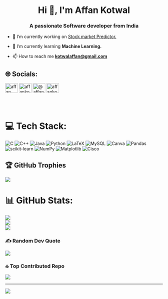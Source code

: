 <h1 align="center">Hi 👋, I'm Affan Kotwal</h1>
<h3 align="center">A passionate Software developer from India</h3>

- 🔭 I’m currently working on [Stock market Predictor.](https://github.com/Phantom2101/Stock-price-prediction.git)

- 🌱 I’m currently learning **Machine Learning.**

- 📫 How to reach me **kotwalaffan@gmail.com**

## 🌐 Socials:
<p align="left">
<a href="https://www.linkedin.com/in/affan-kotwal-85276331b/" target="blank"><img align="center" src="https://raw.githubusercontent.com/rahuldkjain/github-profile-readme-generator/master/src/images/icons/Social/linked-in-alt.svg" alt="affan kotwal" height="30" width="40" /></a>
<a href="https://instagram.com/affankotwal_03" target="blank"><img align="center" src="https://raw.githubusercontent.com/rahuldkjain/github-profile-readme-generator/master/src/images/icons/Social/instagram.svg" alt="affankotwal_03" height="30" width="40" /></a>
<a href="https://www.hackerrank.com/@affankotwal" target="blank"><img align="center" src="https://raw.githubusercontent.com/rahuldkjain/github-profile-readme-generator/master/src/images/icons/Social/hackerrank.svg" alt="@affankotwal" height="30" width="40" /></a>
<a href="https://www.leetcode.com/affankotwal" target="blank"><img align="center" src="https://raw.githubusercontent.com/rahuldkjain/github-profile-readme-generator/master/src/images/icons/Social/leet-code.svg" alt="affankotwal" height="30" width="40" /></a>
</p>
<br><br>

# 💻 Tech Stack:
![C](https://img.shields.io/badge/c-%2300599C.svg?style=for-the-badge&logo=c&logoColor=white) ![C++](https://img.shields.io/badge/c++-%2300599C.svg?style=for-the-badge&logo=c%2B%2B&logoColor=white) ![Java](https://img.shields.io/badge/java-%23ED8B00.svg?style=for-the-badge&logo=openjdk&logoColor=white) ![Python](https://img.shields.io/badge/python-3670A0?style=for-the-badge&logo=python&logoColor=ffdd54) ![LaTeX](https://img.shields.io/badge/latex-%23008080.svg?style=for-the-badge&logo=latex&logoColor=white) ![MySQL](https://img.shields.io/badge/mysql-4479A1.svg?style=for-the-badge&logo=mysql&logoColor=white) ![Canva](https://img.shields.io/badge/Canva-%2300C4CC.svg?style=for-the-badge&logo=Canva&logoColor=white) ![Pandas](https://img.shields.io/badge/pandas-%23150458.svg?style=for-the-badge&logo=pandas&logoColor=white) ![scikit-learn](https://img.shields.io/badge/scikit--learn-%23F7931E.svg?style=for-the-badge&logo=scikit-learn&logoColor=white) ![NumPy](https://img.shields.io/badge/numpy-%23013243.svg?style=for-the-badge&logo=numpy&logoColor=white) ![Matplotlib](https://img.shields.io/badge/Matplotlib-%23ffffff.svg?style=for-the-badge&logo=Matplotlib&logoColor=black) ![Cisco](https://img.shields.io/badge/cisco-%23049fd9.svg?style=for-the-badge&logo=cisco&logoColor=black)

## 🏆 GitHub Trophies
![](https://github-profile-trophy.vercel.app/?username=Phantom2101&theme=onedark&no-frame=false&no-bg=false&margin-w=4)

# 📊 GitHub Stats:
![](https://github-readme-stats.vercel.app/api?username=Phantom2101&theme=cobalt&hide_border=false&include_all_commits=false&count_private=false)<br/>
![](https://github-readme-streak-stats.herokuapp.com/?user=Phantom2101&theme=cobalt&hide_border=false)<br/>
![](https://github-readme-stats.vercel.app/api/top-langs/?username=Phantom2101&theme=cobalt&hide_border=false&include_all_commits=false&count_private=false&layout=compact)



### ✍️ Random Dev Quote
![](https://quotes-github-readme.vercel.app/api?type=horizontal&theme=radical)



### 🔝 Top Contributed Repo
![](https://github-contributor-stats.vercel.app/api?username=Phantom2101&limit=5&theme=dark&combine_all_yearly_contributions=true)

---
[![](https://visitcount.itsvg.in/api?id=Phantom2101&icon=0&color=0)](https://visitcount.itsvg.in)

<!-- Proudly created with GPRM ( https://gprm.itsvg.in ) -->

